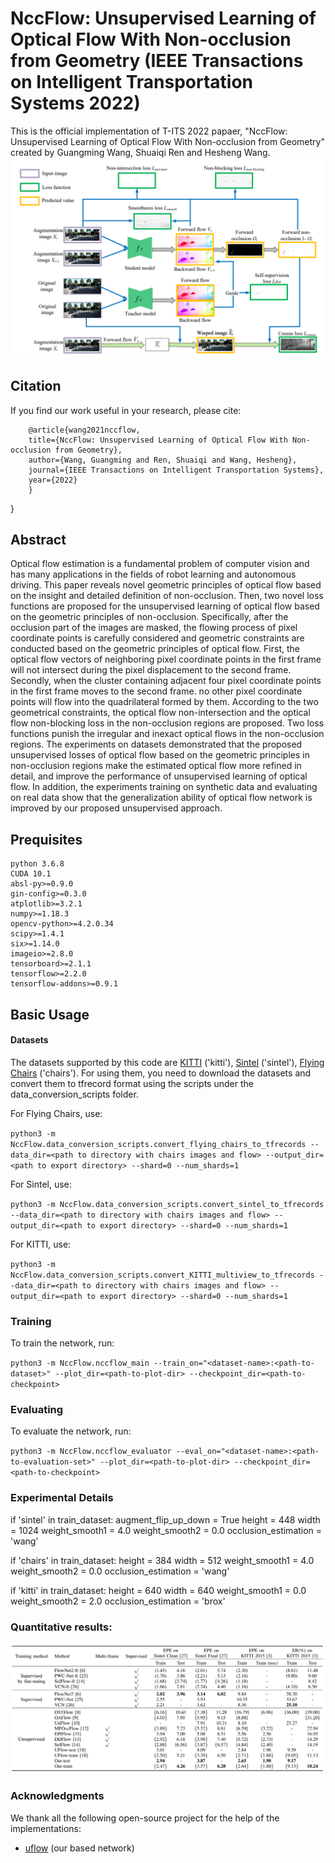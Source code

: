 **NccFlow: Unsupervised Learning of Optical Flow With Non-occlusion from Geometry** (IEEE Transactions on Intelligent Transportation Systems 2022)
==============================================================================================================================

This is the official implementation of T-ITS 2022 papaer, "NccFlow: Unsupervised Learning of Optical Flow With Non-occlusion from Geometry" created by Guangming Wang, Shuaiqi Ren and Hesheng Wang.
![](doc/network.png)

## Citation
If you find our work useful in your research, please cite:

        @article{wang2021nccflow,
        title={NccFlow: Unsupervised Learning of Optical Flow With Non-occlusion from Geometry},
        author={Wang, Guangming and Ren, Shuaiqi and Wang, Hesheng},
        journal={IEEE Transactions on Intelligent Transportation Systems},
        year={2022}
        }
}





## Abstract
Optical flow estimation is a fundamental problem of computer vision and has many applications in the fields of robot learning and autonomous driving. This paper reveals novel geometric principles of optical flow based on the insight and detailed definition of non-occlusion. Then, two novel loss functions are proposed for the unsupervised learning of optical flow based on the geometric principles of non-occlusion. Specifically, after the occlusion part of the images are masked, the flowing process of pixel coordinate points is carefully considered and geometric constraints are conducted based on the geometric principles of optical flow. First, the optical flow vectors of neighboring pixel coordinate points in the first frame will not intersect during the pixel displacement to the second frame. Secondly, when the cluster containing adjacent four pixel coordinate points in the first frame moves to the second frame. no other pixel coordinate points will flow into the quadrilateral formed by them. According to the two geometrical constraints, the optical flow non-intersection and the optical flow non-blocking loss in the non-occlusion regions are proposed. Two loss functions punish the irregular and inexact optical flows in the non-occlusion regions. The experiments on datasets demonstrated that the proposed unsupervised losses of optical flow based on the geometric principles in non-occlusion regions make the estimated optical flow more refined in detail, and improve the performance of unsupervised learning of optical flow. In addition, the experiments training on synthetic data and evaluating on real data show that the generalization ability of optical flow network is improved by our proposed unsupervised approach.


## Prequisites
    python 3.6.8
    CUDA 10.1
    absl-py>=0.9.0
    gin-config>=0.3.0
    atplotlib>=3.2.1
    numpy>=1.18.3
    opencv-python>=4.2.0.34
    scipy>=1.4.1 
    six>=1.14.0
    imageio>=2.8.0
    tensorboard>=2.1.1
    tensorflow>=2.2.0
    tensorflow-addons>=0.9.1



## Basic Usage


#### Datasets

The datasets supported by this code are [KITTI](http://www.cvlibs.net/datasets/kitti/eval_flow.php) ('kitti'), [Sintel](http://sintel.is.tue.mpg.de/) ('sintel'), [Flying Chairs](http://lmb.informatik.uni-freiburg.de/data/FlyingChairs/FlyingChairs.zip) ('chairs'). For using them, you need to download the datasets and convert them to tfrecord format using the scripts under the data_conversion_scripts folder.

For Flying Chairs, use:

`
python3 -m NccFlow.data_conversion_scripts.convert_flying_chairs_to_tfrecords --data_dir=<path to directory with chairs images and flow> --output_dir=<path to export directory> --shard=0 --num_shards=1
`

For Sintel, use:

`
python3 -m NccFlow.data_conversion_scripts.convert_sintel_to_tfrecords --data_dir=<path to directory with chairs images and flow> --output_dir=<path to export directory> --shard=0 --num_shards=1
`

For KITTI, use:

`
python3 -m NccFlow.data_conversion_scripts.convert_KITTI_multiview_to_tfrecords --data_dir=<path to directory with chairs images and flow> --output_dir=<path to export directory> --shard=0 --num_shards=1
`

### Training
To train the network, run:

`
python3 -m NccFlow.nccflow_main --train_on="<dataset-name>:<path-to-dataset>" --plot_dir=<path-to-plot-dir> --checkpoint_dir=<path-to-checkpoint>
`

### Evaluating
To evaluate the network, run:

`
python3 -m NccFlow.nccflow_evaluator --eval_on="<dataset-name>:<path-to-evaluation-set>" --plot_dir=<path-to-plot-dir> --checkpoint_dir=<path-to-checkpoint>
`

### Experimental Details

if 'sintel' in train_dataset:
  augment_flip_up_down = True
  height = 448
  width = 1024
  weight_smooth1 = 4.0
  weight_smooth2 = 0.0
  occlusion_estimation = 'wang'

if 'chairs' in train_dataset:
  height = 384
  width = 512
  weight_smooth1 = 4.0
  weight_smooth2 = 0.0
  occlusion_estimation = 'wang'

if 'kitti' in train_dataset:
  height = 640
  width = 640
  weight_smooth1 = 0.0
  weight_smooth2 = 2.0
  occlusion_estimation = 'brox'

### Quantitative results:

![](doc/result.png)


### Acknowledgments

We thank all the following open-source project for the help of the implementations:
- [uflow](https://github.com/google-research/google-research/tree/master/uflow) (our based network)












